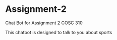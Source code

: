# Assignment-2
Chat Bot for Assignment 2 COSC 310

This chatbot is designed to talk to you about sports
